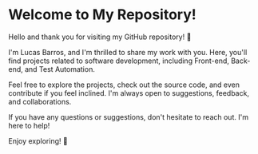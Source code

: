 # Welcome to My Repository!

Hello and thank you for visiting my GitHub repository! :wave:

I'm Lucas Barros, and I'm thrilled to share my work with you. Here, you'll find projects related to software development, including Front-end, Back-end, and Test Automation.

Feel free to explore the projects, check out the source code, and even contribute if you feel inclined. I'm always open to suggestions, feedback, and collaborations.

If you have any questions or suggestions, don't hesitate to reach out. I'm here to help!

Enjoy exploring! :rocket:

